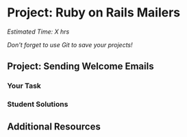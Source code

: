 # Project: Ruby on Rails Mailers
*Estimated Time: X hrs*

*Don't forget to use Git to save your projects!*

## Project: Sending Welcome Emails

### Your Task

### Student Solutions

## Additional Resources